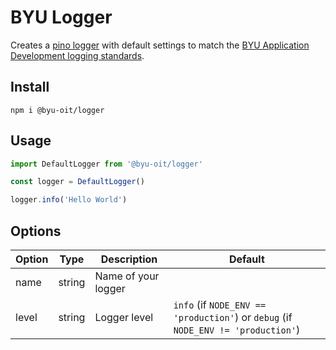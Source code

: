 # BYU Logger

Creates a [pino logger](https://github.com/pinojs/pino) with default settings to match the [BYU Application Development logging standards](https://github.com/byu-oit/app-dev-best-practices/blob/main/adr/application/0006-basic-logging-standards.md).

## Install

```
npm i @byu-oit/logger 
```

## Usage
```typescript
import DefaultLogger from '@byu-oit/logger'

const logger = DefaultLogger()

logger.info('Hello World')
```

## Options
| Option | Type | Description | Default |
| --- | --- | --- | --- |
| name | string | Name of your logger | |
| level | string | Logger level | `info` (if `NODE_ENV == 'production'`) or `debug` (if `NODE_ENV != 'production'`)
